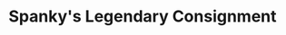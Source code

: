 ---
title: "Spanky's Legendary Consignment"
url: /beaverton/spankys-legendary-consignment/
shop: Kleidung
---